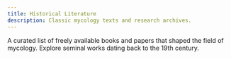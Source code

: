 ```yaml
---
title: Historical Literature
description: Classic mycology texts and research archives.
---
```


A curated list of freely available books and papers that shaped the field of mycology. Explore seminal works dating back to the 19th century.
